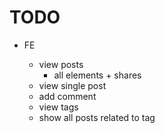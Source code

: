 TODO
=========


- FE

    - view posts
        - all elements + shares
    - view single post
    - add comment
    - view tags
    - show all posts related to tag

